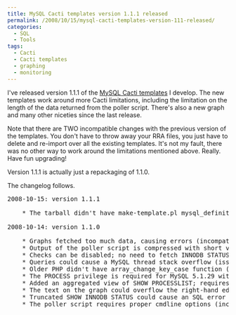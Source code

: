 ```yaml
---
title: MySQL Cacti templates version 1.1.1 released
permalink: /2008/10/15/mysql-cacti-templates-version-111-released/
categories:
  - SQL
  - Tools
tags:
  - Cacti
  - Cacti templates
  - graphing
  - monitoring
---
```

I've released version 1.1.1 of the [MySQL Cacti templates][1] I develop. The new templates work around more Cacti limitations, including the limitation on the length of the data returned from the poller script. There's also a new graph and many other niceties since the last release.

<!--more-->

Note that there are TWO incompatible changes with the previous version of the templates. You don't have to throw away your RRA files, you just have to delete and re-import over all the existing templates. It's not my fault, there was no other way to work around the limitations mentioned above. Really. Have fun upgrading!

Version 1.1.1 is actually just a repackaging of 1.1.0.

The changelog follows.

<pre>2008-10-15: version 1.1.1

	* The tarball didn't have make-template.pl mysql_definitions.pl (issue 34)

2008-10-14: version 1.1.0

	* Graphs fetched too much data, causing errors (incompatible; issue 28, 23).
	* Output of the poller script is compressed with short value names.
	* Checks can be disabled; no need to fetch INNODB STATUS if unwanted.
	* Queries could cause a MySQL thread stack overflow (issue 19).
	* Older PHP didn't have array_change_key_case function (issue 21).
	* The PROCESS privilege is required for MySQL 5.1.29 with InnoDB (issue 22).
	* Added an aggregated view of SHOW PROCESSLIST; requires PROCESS privilege.
	* The text on the graph could overflow the right-hand edge.
	* Truncated SHOW INNODB STATUS could cause an SQL error (issue 27).
	* The poller script requires proper cmdline options (incompatible change).
</pre>

 [1]: http://code.google.com/p/mysql-cacti-templates/
